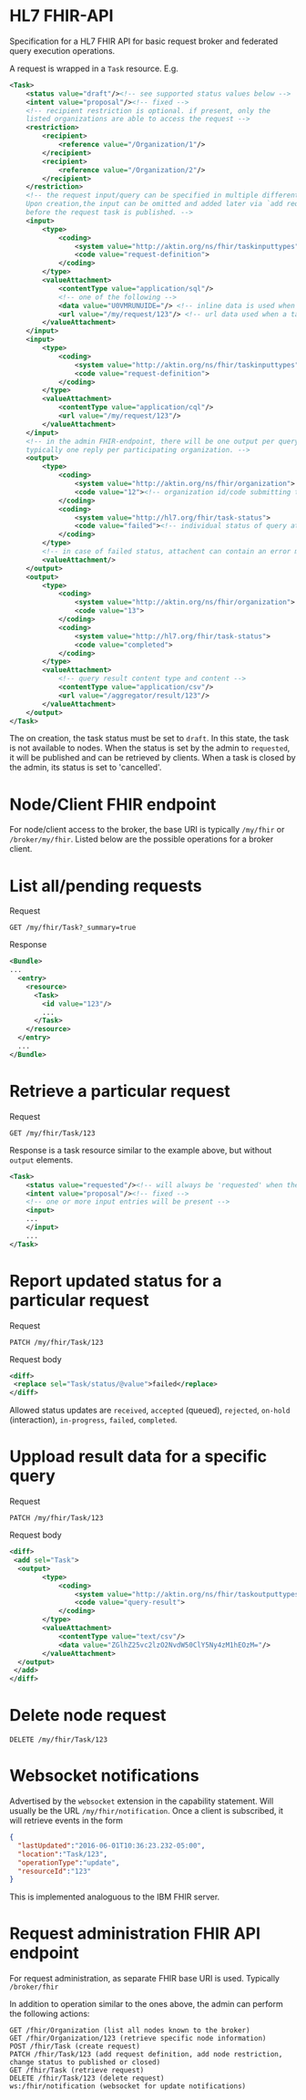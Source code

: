 
HL7 FHIR-API
============

Specification for a HL7 FHIR API for basic request broker and federated query execution operations.

A request is wrapped in a `Task` resource. E.g.
```xml
<Task>
	<status value="draft"/><!-- see supported status values below -->
	<intent value="proposal"/><!-- fixed -->
	<!-- recipient restriction is optional. if present, only the
	listed organizations are able to access the request -->
	<restriction>
		<recipient>
			<reference value="/Organization/1"/>
		</recipient>
		<recipient>
			<reference value="/Organization/2"/>
		</recipient>
	</restriction>
	<!-- the request input/query can be specified in multiple different definition media types.
	Upon creation,the input can be omitted and added later via `add request definition` operation
	before the request task is published. -->
	<input>
		<type>
			<coding>
				<system value="http://aktin.org/ns/fhir/taskinputtypes">
				<code value="request-definition">
			</coding>
		</type>
		<valueAttachment>
			<contentType value="application/sql"/>
			<!-- one of the following -->
			<data value="U0VMRUNUIDE="/> <!-- inline data is used when submitting a request definition syntax -->
			<url value="/my/request/123"/> <!-- url data used when a task is retrieved. the content type must be specified during retrieval -->
		</valueAttachment>
	</input>
	<input>
		<type>
			<coding>
				<system value="http://aktin.org/ns/fhir/taskinputtypes">
				<code value="request-definition">
			</coding>
		</type>
		<valueAttachment>
			<contentType value="application/cql"/>
			<url value="/my/request/123"/>
		</valueAttachment>
	</input>
	<!-- in the admin FHIR-endpoint, there will be one output per query response. 
	typically one reply per participating organization. -->
	<output>
		<type>
			<coding>
				<system value="http://aktin.org/ns/fhir/organization">
				<code value="12"><!-- organization id/code submitting the result -->
			</coding>
			<coding>
				<system value="http://hl7.org/fhir/task-status">
				<code value="failed"><!-- individual status of query at specified organization --> 
			</coding>
		</type>
		<!-- in case of failed status, attachent can contain an error message or might be empty -->
		<valueAttachment/>
	</output>
	<output>
		<type>
			<coding>
				<system value="http://aktin.org/ns/fhir/organization">
				<code value="13">
			</coding>
			<coding>
				<system value="http://hl7.org/fhir/task-status">
				<code value="completed">
			</coding>
		</type>
		<valueAttachment>
			<!-- query result content type and content -->
			<contentType value="application/csv"/>
			<url value="/aggregator/result/123"/>
		</valueAttachment>
	</output>
</Task>

```
The on creation, the task status must be set to `draft`. In this state,
the task is not available to nodes. When the status is set by the admin to `requested`, 
it will be published and can be retrieved by clients.
When a task is closed by the admin, its status is set to 'cancelled'.


Node/Client FHIR endpoint
=========================

For node/client access to the broker, the base URI is typically `/my/fhir` or `/broker/my/fhir`.
Listed below are the possible operations for a broker client.

# List all/pending requests
Request
```
GET /my/fhir/Task?_summary=true
```
Response
```xml
<Bundle>
...
  <entry>
    <resource>
      <Task>
        <id value="123"/>
        ...
      </Task>
    </resource>
  </entry>
  ...
</Bundle>
```

# Retrieve a particular request
Request
```
GET /my/fhir/Task/123
```
Response is a task resource similar to the example above, but without `output` elements.

```xml
<Task>
	<status value="requested"/><!-- will always be 'requested' when the task is available to the node initially -->
	<intent value="proposal"/><!-- fixed -->
	<!-- one or more input entries will be present -->
	<input>
	...
	</input>
	...
</Task>
```

# Report updated status for a particular request
Request
```
PATCH /my/fhir/Task/123
```
Request body
```xml
<diff>
 <replace sel="Task/status/@value">failed</replace>
</diff>
```
Allowed status updates are `received`, `accepted` (queued), `rejected`, `on-hold` (interaction), `in-progress`, `failed`, `completed`.



# Uppload result data for a specific query
Request
```
PATCH /my/fhir/Task/123
```
Request body
```xml
<diff>
 <add sel="Task">
  <output>
		<type>
			<coding>
				<system value="http://aktin.org/ns/fhir/taskoutputtypes">
				<code value="query-result">
			</coding>
		</type>
		<valueAttachment>
			<contentType value="text/csv"/>
			<data value="ZGlhZ25vc2lzO2NvdW50ClY5Ny4zM1hEOzM="/>
		</valueAttachment>
  </output>
 </add>
</diff>
```

# Delete node request
```
DELETE /my/fhir/Task/123
```

# Websocket notifications
Advertised by the `websocket` extension in the capability statement.
Will usually be the URL `/my/fhir/notification`.
Once a client is subscribed, it will retrieve events in the form
```json
{
  "lastUpdated":"2016-06-01T10:36:23.232-05:00",
  "location":"Task/123",
  "operationType":"update",
  "resourceId":"123"
}
```
This is implemented analoguous to the IBM FHIR server.


Request administration FHIR API endpoint
========================================
For request administration, as separate FHIR base URI is used. Typically `/broker/fhir`


In addition to operation similar to the ones above, the admin can perform the following actions:
```
GET /fhir/Organization (list all nodes known to the broker)
GET /fhir/Organization/123 (retrieve specific node information)
POST /fhir/Task (create request)
PATCH /fhir/Task/123 (add request definition, add node restriction, change status to published or closed)
GET /fhir/Task (retrieve request)
DELETE /fhir/Task/123 (delete request)
ws:/fhir/notification (websocket for update notifications)
```
